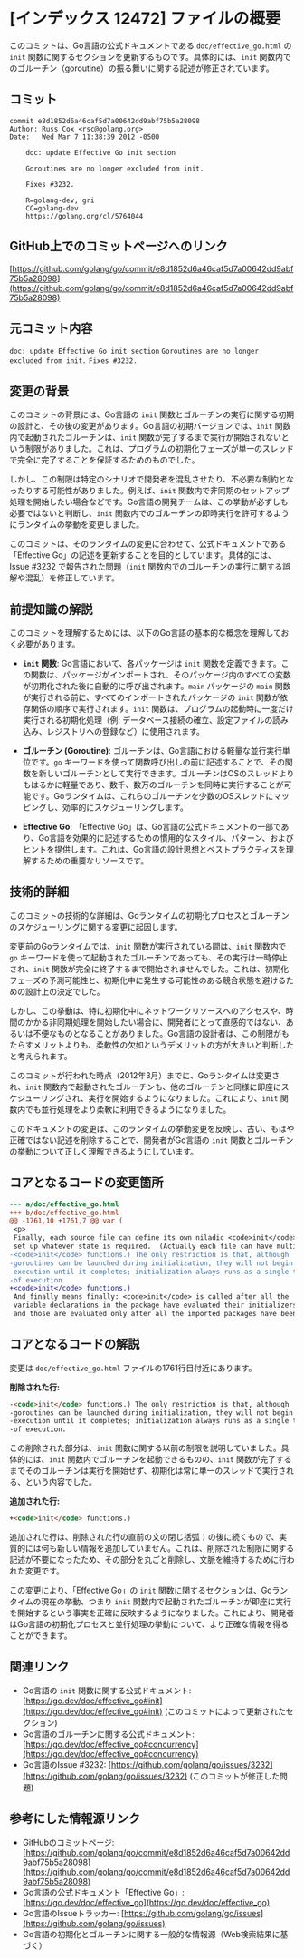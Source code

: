 # [インデックス 12472] ファイルの概要

このコミットは、Go言語の公式ドキュメントである `doc/effective_go.html` の `init` 関数に関するセクションを更新するものです。具体的には、`init` 関数内でのゴルーチン（goroutine）の振る舞いに関する記述が修正されています。

## コミット

```
commit e8d1852d6a46caf5d7a00642dd9abf75b5a28098
Author: Russ Cox <rsc@golang.org>
Date:   Wed Mar 7 11:38:39 2012 -0500

    doc: update Effective Go init section
    
    Goroutines are no longer excluded from init.
    
    Fixes #3232.
    
    R=golang-dev, gri
    CC=golang-dev
    https://golang.org/cl/5764044
```

## GitHub上でのコミットページへのリンク

[https://github.com/golang/go/commit/e8d1852d6a46caf5d7a00642dd9abf75b5a28098](https://github.com/golang/go/commit/e8d1852d6a46caf5d7a00642dd9abf75b5a28098)

## 元コミット内容

`doc: update Effective Go init section`
`Goroutines are no longer excluded from init.`
`Fixes #3232.`

## 変更の背景

このコミットの背景には、Go言語の `init` 関数とゴルーチンの実行に関する初期の設計と、その後の変更があります。Go言語の初期バージョンでは、`init` 関数内で起動されたゴルーチンは、`init` 関数が完了するまで実行が開始されないという制限がありました。これは、プログラムの初期化フェーズが単一のスレッドで完全に完了することを保証するためのものでした。

しかし、この制限は特定のシナリオで開発者を混乱させたり、不必要な制約となったりする可能性がありました。例えば、`init` 関数内で非同期のセットアップ処理を開始したい場合などです。Go言語の開発チームは、この挙動が必ずしも必要ではないと判断し、`init` 関数内でのゴルーチンの即時実行を許可するようにランタイムの挙動を変更しました。

このコミットは、そのランタイムの変更に合わせて、公式ドキュメントである「Effective Go」の記述を更新することを目的としています。具体的には、Issue #3232 で報告された問題（`init` 関数内でのゴルーチンの実行に関する誤解や混乱）を修正しています。

## 前提知識の解説

このコミットを理解するためには、以下のGo言語の基本的な概念を理解しておく必要があります。

*   **`init` 関数**: Go言語において、各パッケージは `init` 関数を定義できます。この関数は、パッケージがインポートされ、そのパッケージ内のすべての変数が初期化された後に自動的に呼び出されます。`main` パッケージの `main` 関数が実行される前に、すべてのインポートされたパッケージの `init` 関数が依存関係の順序で実行されます。`init` 関数は、プログラムの起動時に一度だけ実行される初期化処理（例: データベース接続の確立、設定ファイルの読み込み、レジストリへの登録など）に使用されます。

*   **ゴルーチン (Goroutine)**: ゴルーチンは、Go言語における軽量な並行実行単位です。`go` キーワードを使って関数呼び出しの前に記述することで、その関数を新しいゴルーチンとして実行できます。ゴルーチンはOSのスレッドよりもはるかに軽量であり、数千、数万のゴルーチンを同時に実行することが可能です。Goランタイムは、これらのゴルーチンを少数のOSスレッドにマッピングし、効率的にスケジューリングします。

*   **Effective Go**: 「Effective Go」は、Go言語の公式ドキュメントの一部であり、Go言語を効果的に記述するための慣用的なスタイル、パターン、およびヒントを提供します。これは、Go言語の設計思想とベストプラクティスを理解するための重要なリソースです。

## 技術的詳細

このコミットの技術的な詳細は、Goランタイムの初期化プロセスとゴルーチンのスケジューリングに関する変更に起因します。

変更前のGoランタイムでは、`init` 関数が実行されている間は、`init` 関数内で `go` キーワードを使って起動されたゴルーチンであっても、その実行は一時停止され、`init` 関数が完全に終了するまで開始されませんでした。これは、初期化フェーズの予測可能性と、初期化中に発生する可能性のある競合状態を避けるための設計上の決定でした。

しかし、この挙動は、特に初期化中にネットワークリソースへのアクセスや、時間のかかる非同期処理を開始したい場合に、開発者にとって直感的ではない、あるいは不便なものとなることがありました。Go言語の設計者は、この制限がもたらすメリットよりも、柔軟性の欠如というデメリットの方が大きいと判断したと考えられます。

このコミットが行われた時点（2012年3月）までに、Goランタイムは変更され、`init` 関数内で起動されたゴルーチンも、他のゴルーチンと同様に即座にスケジューリングされ、実行を開始するようになりました。これにより、`init` 関数内でも並行処理をより柔軟に利用できるようになりました。

このドキュメントの変更は、このランタイムの挙動変更を反映し、古い、もはや正確ではない記述を削除することで、開発者がGo言語の `init` 関数とゴルーチンの挙動について正しく理解できるようにしています。

## コアとなるコードの変更箇所

```diff
--- a/doc/effective_go.html
+++ b/doc/effective_go.html
@@ -1761,10 +1761,7 @@ var (
 <p>
 Finally, each source file can define its own niladic <code>init</code> function to
 set up whatever state is required.  (Actually each file can have multiple
-<code>init</code> functions.) The only restriction is that, although
-goroutines can be launched during initialization, they will not begin
-execution until it completes; initialization always runs as a single thread
-of execution.
+<code>init</code> functions.)
 And finally means finally: <code>init</code> is called after all the
 variable declarations in the package have evaluated their initializers,
 and those are evaluated only after all the imported packages have been
```

## コアとなるコードの解説

変更は `doc/effective_go.html` ファイルの1761行目付近にあります。

**削除された行:**

```html
-<code>init</code> functions.) The only restriction is that, although
-goroutines can be launched during initialization, they will not begin
-execution until it completes; initialization always runs as a single thread
-of execution.
```

この削除された部分は、`init` 関数に関する以前の制限を説明していました。具体的には、`init` 関数内でゴルーチンを起動できるものの、`init` 関数が完了するまでそのゴルーチンは実行を開始せず、初期化は常に単一のスレッドで実行される、という内容でした。

**追加された行:**

```html
+<code>init</code> functions.)
```

追加された行は、削除された行の直前の文の閉じ括弧 `)` の後に続くもので、実質的には何も新しい情報を追加していません。これは、削除された制限に関する記述が不要になったため、その部分を丸ごと削除し、文脈を維持するために行われた変更です。

この変更により、「Effective Go」の `init` 関数に関するセクションは、Goランタイムの現在の挙動、つまり `init` 関数内で起動されたゴルーチンが即座に実行を開始するという事実を正確に反映するようになりました。これにより、開発者はGo言語の初期化プロセスと並行処理の挙動について、より正確な情報を得ることができます。

## 関連リンク

*   Go言語の `init` 関数に関する公式ドキュメント: [https://go.dev/doc/effective_go#init](https://go.dev/doc/effective_go#init) (このコミットによって更新されたセクション)
*   Go言語のゴルーチンに関する公式ドキュメント: [https://go.dev/doc/effective_go#concurrency](https://go.dev/doc/effective_go#concurrency)
*   Go言語のIssue #3232: [https://github.com/golang/go/issues/3232](https://github.com/golang/go/issues/3232) (このコミットが修正した問題)

## 参考にした情報源リンク

*   GitHubのコミットページ: [https://github.com/golang/go/commit/e8d1852d6a46caf5d7a00642dd9abf75b5a28098](https://github.com/golang/go/commit/e8d1852d6a46caf5d7a00642dd9abf75b5a28098)
*   Go言語の公式ドキュメント「Effective Go」: [https://go.dev/doc/effective_go](https://go.dev/doc/effective_go)
*   Go言語のIssueトラッカー: [https://github.com/golang/go/issues](https://github.com/golang/go/issues)
*   Go言語の初期化とゴルーチンに関する一般的な情報源（Web検索結果に基づく）

